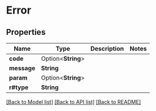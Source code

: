 # Error

## Properties

Name | Type | Description | Notes
------------ | ------------- | ------------- | -------------
**code** | Option<**String**> |  | 
**message** | **String** |  | 
**param** | Option<**String**> |  | 
**r#type** | **String** |  | 

[[Back to Model list]](../README.md#documentation-for-models) [[Back to API list]](../README.md#documentation-for-api-endpoints) [[Back to README]](../README.md)


